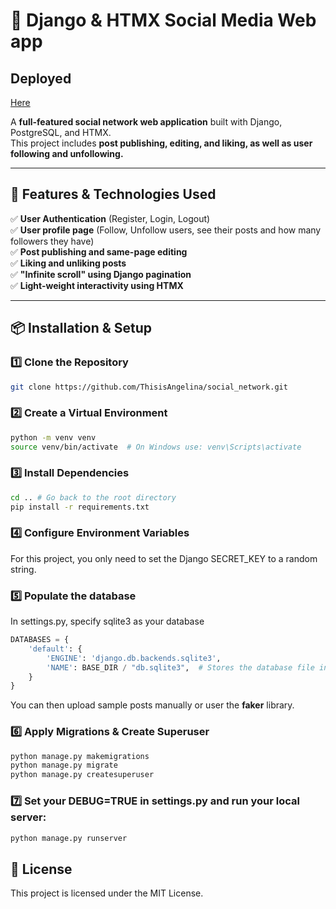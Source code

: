 # **💬 Django & HTMX Social Media Web app**
## **Deployed**
[Here](https://reals.up.railway.app/)


A **full-featured social network web application** built with Django, PostgreSQL, and HTMX.  
This project includes **post publishing, editing, and liking, as well as user following and unfollowing.**

---

## **🚀 Features &  Technologies Used**
✅ **User Authentication** (Register, Login, Logout)  
✅ **User profile page** (Follow, Unfollow users, see their posts and how many followers they have)  
✅ **Post publishing and same-page editing**  
✅ **Liking and unliking posts**  
✅ **"Infinite scroll" using Django pagination**  
✅ **Light-weight interactivity using HTMX**  


---

## **📦 Installation & Setup**
### **1️⃣ Clone the Repository**
```bash
git clone https://github.com/ThisisAngelina/social_network.git
```

### **2️⃣ Create a Virtual Environment**
```bash
python -m venv venv
source venv/bin/activate  # On Windows use: venv\Scripts\activate
```

### **3️⃣ Install Dependencies**
```bash
cd .. # Go back to the root directory
pip install -r requirements.txt
```
### **4️⃣ Configure Environment Variables**

For this project, you only need to set the Django SECRET_KEY to a random string.

### **5️⃣ Populate the database**

In settings.py, specify sqlite3 as your database

```python
DATABASES = {
    'default': {
        'ENGINE': 'django.db.backends.sqlite3',
        'NAME': BASE_DIR / "db.sqlite3",  # Stores the database file in the project root
    }
}
```

You can then upload sample posts manually or user the **faker** library.


### **6️⃣ Apply Migrations & Create Superuser**
```bash
python manage.py makemigrations
python manage.py migrate
python manage.py createsuperuser
```

### **7️⃣ Set your DEBUG=TRUE in settings.py and run your local server:**

```bash
python manage.py runserver
```

## **📜 License**

This project is licensed under the MIT License.